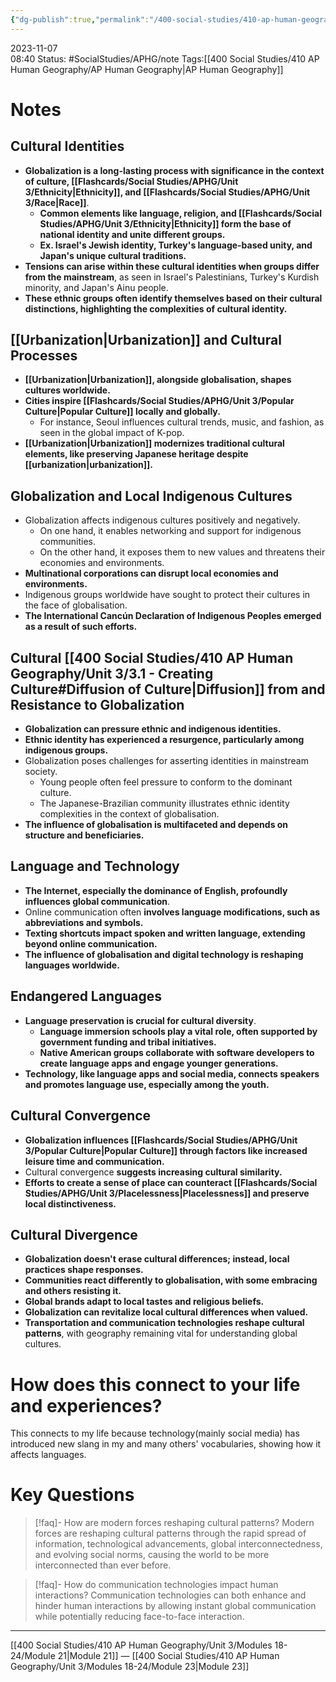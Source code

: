 ```yaml
---
{"dg-publish":true,"permalink":"/400-social-studies/410-ap-human-geography/unit-3/modules-18-24/module-22-simplified/","updated":"2024-04-02T05:36:23.866-05:00"}
---
```


2023-11-07  
08:40
Status: #SocialStudies/APHG/note 
Tags:[[400 Social Studies/410 AP Human Geography/AP Human Geography\|AP Human Geography]]
# Notes
## Cultural Identities
- **Globalization is a long-lasting process with significance in the context of culture, [[Flashcards/Social Studies/APHG/Unit 3/Ethnicity\|Ethnicity]], and [[Flashcards/Social Studies/APHG/Unit 3/Race\|Race]]**.
	- **Common elements like language, religion, and [[Flashcards/Social Studies/APHG/Unit 3/Ethnicity\|Ethnicity]] form the base of national identity and unite different groups.**
	- **Ex. Israel's Jewish identity, Turkey's language-based unity, and Japan's unique cultural traditions.**
- **Tensions can arise within these cultural identities when groups differ from the mainstream**, as seen in Israel's Palestinians, Turkey's Kurdish minority, and Japan's Ainu people.
- **These ethnic groups often identify themselves based on their cultural distinctions, highlighting the complexities of cultural identity.**
## [[Urbanization\|Urbanization]] and Cultural Processes
- **[[Urbanization\|Urbanization]], alongside globalisation, shapes cultures worldwide.**
- **Cities inspire [[Flashcards/Social Studies/APHG/Unit 3/Popular Culture\|Popular Culture]] locally and globally.**
	- For instance, Seoul influences cultural trends, music, and fashion, as seen in the global impact of K-pop.
- **[[Urbanization\|Urbanization]] modernizes traditional cultural elements, like preserving Japanese heritage despite [[urbanization\|urbanization]].**
## Globalization and Local Indigenous Cultures
- Globalization affects indigenous cultures positively and negatively.
	- On one hand, it enables networking and support for indigenous communities.
	- On the other hand, it exposes them to new values and threatens their economies and environments.
- **Multinational corporations can disrupt local economies and environments.**
- Indigenous groups worldwide have sought to protect their cultures in the face of globalisation.
- **The International Cancún Declaration of Indigenous Peoples emerged as a result of such efforts.**
## Cultural [[400 Social Studies/410 AP Human Geography/Unit 3/3.1 - Creating Culture#Diffusion of Culture\|Diffusion]] from and Resistance to Globalization
- **Globalization can pressure ethnic and indigenous identities.**
- **Ethnic identity has experienced a resurgence, particularly among indigenous groups.**
- Globalization poses challenges for asserting identities in mainstream society.
	- Young people often feel pressure to conform to the dominant culture.
	- The Japanese-Brazilian community illustrates ethnic identity complexities in the context of globalisation.
- **The influence of globalisation is multifaceted and depends on structure and beneficiaries.**
## Language and Technology
- **The Internet, especially the dominance of English, profoundly influences global communication**.
- Online communication often **involves language modifications, such as abbreviations and symbols.**
- **Texting shortcuts impact spoken and written language, extending beyond online communication.**
- **The influence of globalisation and digital technology is reshaping languages worldwide.**
## Endangered Languages
- **Language preservation is crucial for cultural diversity**.
	- **Language immersion schools play a vital role, often supported by government funding and tribal initiatives.**
	- **Native American groups collaborate with software developers to create language apps and engage younger generations.**
- **Technology, like language apps and social media, connects speakers and promotes language use, especially among the youth.**
## Cultural Convergence
- **Globalization influences [[Flashcards/Social Studies/APHG/Unit 3/Popular Culture\|Popular Culture]] through factors like increased leisure time and communication.**
- Cultural convergence **suggests increasing cultural similarity.**
- **Efforts to create a sense of place can counteract [[Flashcards/Social Studies/APHG/Unit 3/Placelessness\|Placelessness]] and preserve local distinctiveness.**
## Cultural Divergence
- **Globalization doesn't erase cultural differences; instead, local practices shape responses.**
- **Communities react differently to globalisation, with some embracing and others resisting it.**
- **Global brands adapt to local tastes and religious beliefs.**
- **Globalization can revitalize local cultural differences when valued.**
- **Transportation and communication technologies reshape cultural patterns**, with geography remaining vital for understanding global cultures.
# How does this connect to your life and experiences?
This connects to my life because technology(mainly social media) has introduced new slang in my and many others' vocabularies, showing how it affects languages.
# Key Questions
>[!faq]- How are modern forces reshaping cultural patterns?
>Modern forces are reshaping cultural patterns through the rapid spread of information, technological advancements, global interconnectedness, and evolving social norms, causing the world to be more interconnected than ever before.

>[!faq]-  How do communication technologies impact human interactions?
>Communication technologies can both enhance and hinder human interactions by allowing instant global communication while potentially reducing face-to-face interaction.

---
[[400 Social Studies/410 AP Human Geography/Unit 3/Modules 18-24/Module 21\|Module 21]] — [[400 Social Studies/410 AP Human Geography/Unit 3/Modules 18-24/Module 23\|Module 23]]